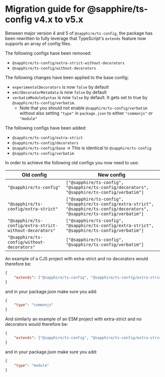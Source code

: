 # Migration guide for @sapphire/ts-config v4.x to v5.x

Between major version 4 and 5 of `@sapphire/ts-config`, the package has been rewritten to fully leverage that TypeScript's `extends` feature now supports an array of config files.

The following configs have been removed:

-   `@sapphire/ts-config/extra-strict-without-decorators`
-   `@sapphire/ts-config/without-decorators`

The following changes have been applied to the base config:

-   `experimentalDecorators` is now `false` by default
-   `emitDecoratorMetadata` is now `false` by default
-   `verbatimModuleSyntax` is now `false` by default. It gets set to true by `@sapphire/ts-config/verbatim`.
    -   Note that you should not enable `@sapphire/ts-config/verbatim` without also setting `"type"` in `package.json`
        to either `"commonjs"` or `"module"`

The following configs have been added:

-   `@sapphire/ts-config/extra-strict`
-   `@sapphire/ts-config/decorators`
-   `@sapphire/ts-config/base` -> This is identical to `@sapphire/ts-config`
-   `@sapphire/ts-config/verbatim`

In order to achieve the following old configs you now need to use:

| Old config                                              | New config                                                                                                                      |
| ------------------------------------------------------- | ------------------------------------------------------------------------------------------------------------------------------- |
| `"@sapphire/ts-config"`                                 | `["@sapphire/ts-config", "@sapphire/ts-config/decorators", "@sapphire/ts-config/verbatim"]`                                     |
| `"@sapphire/ts-config/extra-strict"`                    | `["@sapphire/ts-config", "@sapphire/ts-config/extra-strict", "@sapphire/ts-config/decorators", "@sapphire/ts-config/verbatim"]` |
| `"@sapphire/ts-config/extra-strict-without-decorators"` | `["@sapphire/ts-config", "@sapphire/ts-config/extra-strict", "@sapphire/ts-config/verbatim"]`                                   |
| `"@sapphire/ts-config/without-decorators"`              | `["@sapphire/ts-config", "@sapphire/ts-config/verbatim"]`                                                                       |

An example of a CJS project with extra-strict and no decorators would therefore be:

```json
{
	"extends": ["@sapphire/ts-config", "@sapphire/ts-config/extra-strict", "@sapphire/ts-config/verbatim"]
}
```

and in your package.json make sure you add:

```json
{
	"type": "commonjs"
}
```

And similarly an example of an ESM project with extra-strict and no decorators would therefore be:

```json
{
	"extends": ["@sapphire/ts-config", "@sapphire/ts-config/extra-strict", "@sapphire/ts-config/verbatim"]
}
```

and in your package.json make sure you add:

```json
{
	"type": "module"
}
```
